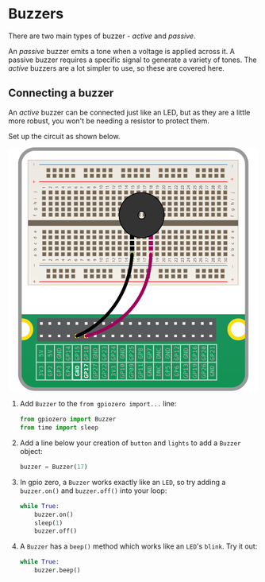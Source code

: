 # Buzzers

There are two main types of buzzer - *active* and *passive*.

An *passive* buzzer emits a tone when a voltage is applied across it. A passive  buzzer requires a specific signal to generate a variety of tones. The *active* buzzers are a lot simpler to use, so these are covered here.

## Connecting a buzzer

An *active* buzzer can be connected just like an LED, but as they are a little more robust, you won't be needing a resistor to protect them.

Set up the circuit as shown below.

![buzzer](images/buzzer-circuit.png)

1. Add `Buzzer` to the `from gpiozero import...` line:

    ```python
    from gpiozero import Buzzer
	from time import sleep
    ```

1. Add a line below your creation of `button` and `lights` to add a `Buzzer` object:

    ```python
    buzzer = Buzzer(17)
    ```

1. In gpio zero, a `Buzzer` works exactly like an `LED`, so try adding a `buzzer.on()` and `buzzer.off()` into your loop:

    ```python
    while True:
        buzzer.on()
	    sleep(1)
        buzzer.off()

    ```

1. A `Buzzer` has a `beep()` method which works like an `LED`'s `blink`. Try it out:

    ```python
    while True:
        buzzer.beep()
    ```
